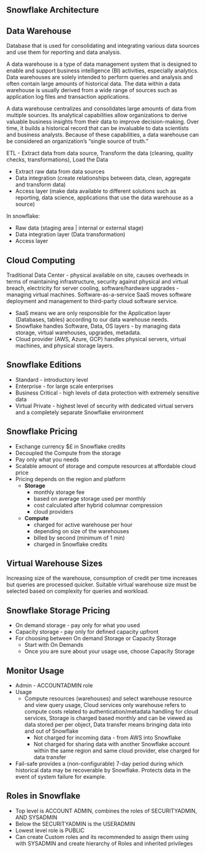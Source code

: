 ## Snowflake Architecture

## Data Warehouse
Database that is used for consolidating and integrating various data sources and use them for reporting and data analysis.

A data warehouse is a type of data management system that is designed to enable and support business intelligence (BI) activities, especially analytics. Data warehouses are solely intended to perform queries and analysis and often contain large amounts of historical data. The data within a data warehouse is usually derived from a wide range of sources such as application log files and transaction applications.

A data warehouse centralizes and consolidates large amounts of data from multiple sources. Its analytical capabilities allow organizations to derive valuable business insights from their data to improve decision-making. Over time, it builds a historical record that can be invaluable to data scientists and business analysts. Because of these capabilities, a data warehouse can be considered an organization’s “single source of truth.”

ETL - Extract data from data source, Transform the data (cleaning, quality checks, transformations), Load the Data

- Extract raw data from data sources
- Data integration (create relationships between data, clean, aggregate and transform data)
- Access layer (make data available to different solutions such as reporting, data science, applications that use the data warehouse as a source)

In snowflake:
- Raw data (staging area | internal or external stage)
- Data integration layer (Data transformation)
- Access layer

## Cloud Computing
Traditional Data Center - physical available on site, causes overheads in terms of maintaining infrastructure, security against physical and virtual breach, electricity for server cooling, software/hardware upgrades - managing virtual machines. Software-as-a-service SaaS moves software deployment and management to third-party cloud software service.

- SaaS means we are only responsible for the Application layer (Databases, tables) according to our data warehouse needs.
- Snowflake handles Software, Data, OS layers - by managing data storage, virtual warehouses, upgrades, metadata.
- Cloud provider (AWS, Azure, GCP) handles physical servers, virtual machines, and physical storage layers.

## Snowflake Editions
- Standard - introductory level
- Enterprise - for large scale enterprises
- Business Critical - high levels of data protection with extremely sensitive data
- Virtual Private - highest level of security with dedicated virtual servers and a completely separate Snowflake environment

## Snowflake Pricing
- Exchange currency $£ in Snowflake credits
- Decoupled the Compute from the storage
- Pay only what you needs
- Scalable amount of storage and compute resources at affordable cloud price
- Pricing depends on the region and platform
  - **Storage**
    - monthly storage fee
    - based on average storage used per monthly
    - cost calculated after hybrid columnar compression
    - cloud providers
  - **Compute**
    - charged for active warehouse per hour
    - depending on size of the warehouses
    - billed by second (minimum of 1 min)
    - charged in Snowflake credits

## Virtual Warehouse Sizes
Increasing size of the warehouse, consumption of credit per time increases but queries are processed quicker. Suitable virtual warehouse size must be selected based on complexity for queries and workload.

## Snowflake Storage Pricing
- On demand storage - pay only for what you used
- Capacity storage - pay only for defined capacity upfront
- For choosing between On demand Storage or Capacity Storage
  - Start with On Demands
  - Once you are sure about your usage use, choose Capacity Storage

## Monitor Usage
- Admin - ACCOUNTADMIN role
- Usage
  - Compute resources (warehouses) and select warehouse resource and view query usage, Cloud services only warehouse refers to compute costs related to authentication/metadata handling for cloud services, Storage is charged based monthly and can be viewed as data stored per per object, Data transfer means bringing data into and out of Snowflake
    - Not charged for incoming data - from AWS into Snowflake
    - Not charged for sharing data with another Snowflake account within the same region and same cloud provider, else charged for data transfer
- Fail-safe provides a (non-configurable) 7-day period during which historical data may be recoverable by Snowflake. Protects data in the event of system failure for example.

## Roles in Snowflake
- Top level is ACCOUNT ADMIN, combines the roles of SECURITYADMIN, AND SYSADMIN
- Below the SECURITYADMIN is the USERADMIN
- Lowest level role is PUBLIC
- Can create Custom roles and its recommended to assign them using with SYSADMIN and create hierarchy of Roles and inherited privileges 

